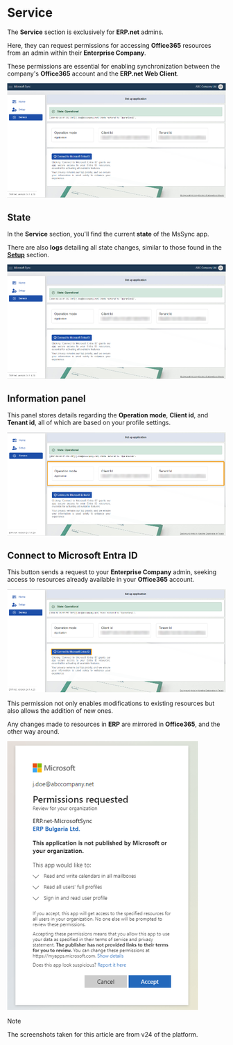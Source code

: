 # Service 

The **Service** section is exclusively for **ERP.net** admins. 

Here, they can request permissions for accessing **Office365** resources from an admin within their **Enterprise Company**. 

These permissions are essential for enabling synchronization between the company's **Office365** account and the **ERP.net Web Client**. 

 ![picture](pictures/Service_view_01_03.png)

## State 

In the **Service** section, you'll find the current **state** of the MsSync app.

There are also **logs** detailing all state changes, similar to those found in the **[Setup](https://docs.erp.net/tech/modules/applications/mssync/setup.html)** section. 

![picture](pictures/Overview_service_01_03.png)
 
## Information panel 

This panel stores details regarding the **Operation mode**, **Client id**, and **Tenant id**, all of which are based on your profile settings.

![picture](pictures/Service_information_01_03.png)
 
## Connect to Microsoft Entra ID 

This button sends a request to your **Enterprise Company** admin, seeking access to resources already available in your **Office365** account. 

![picture](pictures/Service_connect_01_03.png)

This permission not only enables modifications to existing resources but also allows the addition of new ones. 

Any changes made to resources in **ERP** are mirrored in **Office365**, and the other way around. 

![picture](pictures/Service_permission_01_03.png) 

> [!NOTE]
> 
> The screenshots taken for this article are from v24 of the platform.

